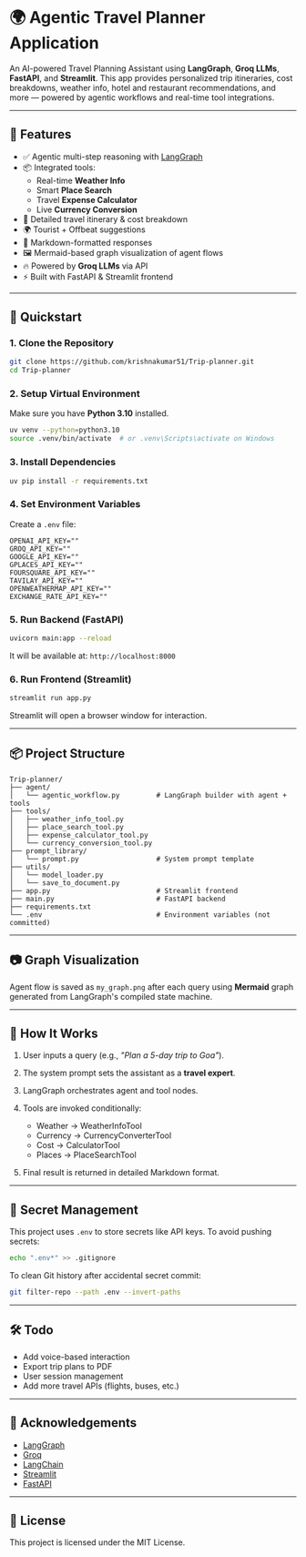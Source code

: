 # 🌍 Agentic Travel Planner Application

An AI-powered Travel Planning Assistant using **LangGraph**, **Groq LLMs**, **FastAPI**, and **Streamlit**. This app provides personalized trip itineraries, cost breakdowns, weather info, hotel and restaurant recommendations, and more — powered by agentic workflows and real-time tool integrations.

---

## 🧠 Features

- ✅ Agentic multi-step reasoning with [LangGraph](https://docs.langchain.com/langgraph/)
- 📦 Integrated tools:
  - Real-time **Weather Info**
  - Smart **Place Search**
  - Travel **Expense Calculator**
  - Live **Currency Conversion**
- 📜 Detailed travel itinerary & cost breakdown
- 🌍 Tourist + Offbeat suggestions
- 🧾 Markdown-formatted responses
- 🖼️ Mermaid-based graph visualization of agent flows
- 🔥 Powered by **Groq LLMs** via API
- ⚡ Built with FastAPI & Streamlit frontend

---

## 🚀 Quickstart

### 1. Clone the Repository

```bash
git clone https://github.com/krishnakumar51/Trip-planner.git
cd Trip-planner
````

### 2. Setup Virtual Environment

Make sure you have **Python 3.10** installed.

```bash
uv venv --python=python3.10
source .venv/bin/activate  # or .venv\Scripts\activate on Windows
```

### 3. Install Dependencies

```bash
uv pip install -r requirements.txt
```

### 4. Set Environment Variables

Create a `.env` file:

```env
OPENAI_API_KEY=""
GROQ_API_KEY=""
GOOGLE_API_KEY=""
GPLACES_API_KEY=""
FOURSQUARE_API_KEY=""
TAVILAY_API_KEY=""
OPENWEATHERMAP_API_KEY=""
EXCHANGE_RATE_API_KEY=""
```

### 5. Run Backend (FastAPI)

```bash
uvicorn main:app --reload
```

It will be available at: `http://localhost:8000`

### 6. Run Frontend (Streamlit)

```bash
streamlit run app.py
```

Streamlit will open a browser window for interaction.

---

## 📦 Project Structure

```
Trip-planner/
├── agent/
│   └── agentic_workflow.py         # LangGraph builder with agent + tools
├── tools/
│   ├── weather_info_tool.py
│   ├── place_search_tool.py
│   ├── expense_calculator_tool.py
│   └── currency_conversion_tool.py
├── prompt_library/
│   └── prompt.py                   # System prompt template
├── utils/
│   └── model_loader.py
│   └── save_to_document.py
├── app.py                          # Streamlit frontend
├── main.py                         # FastAPI backend
├── requirements.txt
└── .env                            # Environment variables (not committed)
```

---

## 📷 Graph Visualization

Agent flow is saved as `my_graph.png` after each query using **Mermaid** graph generated from LangGraph's compiled state machine.

---

## 🧠 How It Works

1. User inputs a query (e.g., *"Plan a 5-day trip to Goa"*).
2. The system prompt sets the assistant as a **travel expert**.
3. LangGraph orchestrates agent and tool nodes.
4. Tools are invoked conditionally:

   * Weather → WeatherInfoTool
   * Currency → CurrencyConverterTool
   * Cost → CalculatorTool
   * Places → PlaceSearchTool
5. Final result is returned in detailed Markdown format.

---

## 🔐 Secret Management

This project uses `.env` to store secrets like API keys.
To avoid pushing secrets:

```bash
echo ".env*" >> .gitignore
```

To clean Git history after accidental secret commit:

```bash
git filter-repo --path .env --invert-paths
```

---

## 🛠️ Todo

* Add voice-based interaction
* Export trip plans to PDF
* User session management
* Add more travel APIs (flights, buses, etc.)

---

## 🙏 Acknowledgements

* [LangGraph](https://github.com/langchain-ai/langgraph)
* [Groq](https://groq.com/)
* [LangChain](https://www.langchain.com/)
* [Streamlit](https://streamlit.io/)
* [FastAPI](https://fastapi.tiangolo.com/)

---

## 📄 License

This project is licensed under the MIT License.

```
